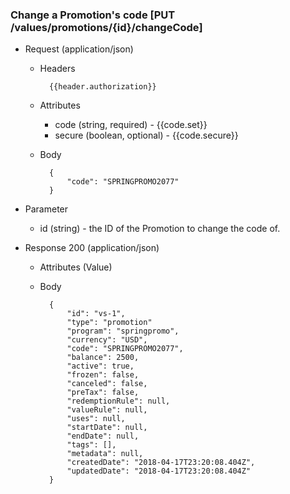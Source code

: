 ### Change a Promotion's code [PUT /values/promotions/{id}/changeCode]

+ Request (application/json)
    + Headers
    
            {{header.authorization}}

    + Attributes
        + code (string, required) - {{code.set}}
        + secure (boolean, optional) - {{code.secure}}
        
    + Body
    
            {
                "code": "SPRINGPROMO2077"
            }

+ Parameter
    + id (string) - the ID of the Promotion to change the code of.

+ Response 200 (application/json)
    + Attributes (Value)

    + Body

            {
                "id": "vs-1",
                "type": "promotion"
                "program": "springpromo",
                "currency": "USD",
                "code": "SPRINGPROMO2077",
                "balance": 2500,
                "active": true,
                "frozen": false,
                "canceled": false,
                "preTax": false,
                "redemptionRule": null,
                "valueRule": null,
                "uses": null,
                "startDate": null,
                "endDate": null,
                "tags": [],
                "metadata": null,
                "createdDate": "2018-04-17T23:20:08.404Z",
                "updatedDate": "2018-04-17T23:20:08.404Z"
            }

